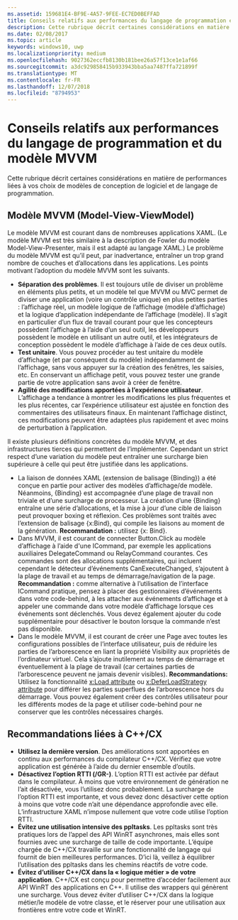```yaml
---
ms.assetid: 159681E4-BF9E-4A57-9FEE-EC7ED0BEFFAD
title: Conseils relatifs aux performances du langage de programmation et du modèleMVVM
description: Cette rubrique décrit certaines considérations en matière de performances liées à vos choix de modèles de conception de logiciel et de langage de programmation.
ms.date: 02/08/2017
ms.topic: article
keywords: windows10, uwp
ms.localizationpriority: medium
ms.openlocfilehash: 9027362eccfb8130b181bee26a57f13ce1e1af66
ms.sourcegitcommit: a3dc929858415b933943bba5aa7487ffa721899f
ms.translationtype: MT
ms.contentlocale: fr-FR
ms.lasthandoff: 12/07/2018
ms.locfileid: "8794953"
---
```

# <a name="mvvm-and-language-performance-tips"></a>Conseils relatifs aux performances du langage de programmation et du modèle MVVM


Cette rubrique décrit certaines considérations en matière de performances liées à vos choix de modèles de conception de logiciel et de langage de programmation.

## <a name="the-model-view-viewmodel-mvvm-pattern"></a>Modèle MVVM (Model-View-ViewModel)

Le modèle MVVM est courant dans de nombreuses applications XAML. (Le modèle MVVM est très similaire à la description de Fowler du modèle Model-View-Presenter, mais il est adapté au langage XAML.) Le problème du modèle MVVM est qu’il peut, par inadvertance, entraîner un trop grand nombre de couches et d’allocations dans les applications. Les points motivant l’adoption du modèle MVVM sont les suivants.

-   **Séparation des problèmes**. Il est toujours utile de diviser un problème en éléments plus petits, et un modèle tel que MVVM ou MVC permet de diviser une application (voire un contrôle unique) en plus petites parties : l’affichage réel, un modèle logique de l’affichage (modèle d’affichage) et la logique d’application indépendante de l’affichage (modèle). Il s’agit en particulier d’un flux de travail courant pour que les concepteurs possèdent l’affichage à l’aide d’un seul outil, les développeurs possèdent le modèle en utilisant un autre outil, et les intégrateurs de conception possèdent le modèle d’affichage à l’aide de ces deux outils.
-   **Test unitaire**. Vous pouvez procéder au test unitaire du modèle d’affichage (et par conséquent du modèle) indépendamment de l’affichage, sans vous appuyer sur la création des fenêtres, les saisies, etc. En conservant un affichage petit, vous pouvez tester une grande partie de votre application sans avoir à créer de fenêtre.
-   **Agilité des modifications apportées à l’expérience utilisateur**. L’affichage a tendance à montrer les modifications les plus fréquentes et les plus récentes, car l’expérience utilisateur est ajustée en fonction des commentaires des utilisateurs finaux. En maintenant l’affichage distinct, ces modifications peuvent être adaptées plus rapidement et avec moins de perturbation à l’application.

Il existe plusieurs définitions concrètes du modèle MVVM, et des infrastructures tierces qui permettent de l’implémenter. Cependant un strict respect d’une variation du modèle peut entraîner une surcharge bien supérieure à celle qui peut être justifiée dans les applications.

-   La liaison de données XAML (extension de balisage {Binding}) a été conçue en partie pour activer des modèles d’affichage/de modèle. Néanmoins, {Binding} est accompagnée d’une plage de travail non triviale et d’une surcharge de processeur. La création d’une {Binding} entraîne une série d’allocations, et la mise à jour d’une cible de liaison peut provoquer boxing et réflexion. Ces problèmes sont traités avec l’extension de balisage {x:Bind}, qui compile les liaisons au moment de la génération. **Recommandation :** utilisez {x: Bind}.
-   Dans MVVM, il est courant de connecter Button.Click au modèle d’affichage à l’aide d'une ICommand, par exemple les applications auxiliaires DelegateCommand ou RelayCommand courantes. Ces commandes sont des allocations supplémentaires, qui incluent cependant le détecteur d’événements CanExecuteChanged, s’ajoutent à la plage de travail et au temps de démarrage/navigation de la page. **Recommandation :** comme alternative à l’utilisation de l’interface ICommand pratique, pensez à placer des gestionnaires d’événements dans votre code-behind, à les attacher aux événements d’affichage et à appeler une commande dans votre modèle d’affichage lorsque ces événements sont déclenchés. Vous devez également ajouter du code supplémentaire pour désactiver le bouton lorsque la commande n’est pas disponible.
-   Dans le modèle MVVM, il est courant de créer une Page avec toutes les configurations possibles de l’interface utilisateur, puis de réduire les parties de l’arborescence en liant la propriété Visibility aux propriétés de l’ordinateur virtuel. Cela s’ajoute inutilement au temps de démarrage et éventuellement à la plage de travail (car certaines parties de l’arborescence peuvent ne jamais devenir visibles). **Recommandations:** Utilisez la fonctionnalité [x:Load attribute](../xaml-platform/x-load-attribute.md) ou [x:DeferLoadStrategy attribute](../xaml-platform/x-deferloadstrategy-attribute.md) pour différer les parties superflues de l’arborescence hors du démarrage. Vous pouvez également créer des contrôles utilisateur pour les différents modes de la page et utiliser code-behind pour ne conserver que les contrôles nécessaires chargés.

## <a name="ccx-recommendations"></a>Recommandations liées à C++/CX

-   **Utilisez la dernière version**. Des améliorations sont apportées en continu aux performances du compilateur C++/CX. Vérifiez que votre application est générée à l’aide du dernier ensemble d’outils.
-   **Désactivez l’option RTTI (/GR-)**. L’option RTTI est activée par défaut dans le compilateur. À moins que votre environnement de génération ne l’ait désactivée, vous l’utilisez donc probablement. La surcharge de l’option RTTI est importante, et vous devez donc désactiver cette option à moins que votre code n’ait une dépendance approfondie avec elle. L’infrastructure XAML n’impose nullement que votre code utilise l’option RTTI.
-   **Évitez une utilisation intensive des ppltasks**. Les ppltasks sont très pratiques lors de l’appel des API WinRT asynchrones, mais elles sont fournies avec une surcharge de taille de code importante. L’équipe chargée de C++/CX travaille sur une fonctionnalité de langage qui fournit de bien meilleures performances. D’ici là, veillez à équilibrer l’utilisation des ppltasks dans les chemins réactifs de votre code.
-   **Évitez d’utiliser C++/CX dans la « logique métier » de votre application**. C++/CX est conçu pour permettre d’accéder facilement aux API WinRT des applications en C++. Il utilise des wrappers qui génèrent une surcharge. Vous devez éviter d’utiliser C++/CX dans la logique métier/le modèle de votre classe, et le réserver pour une utilisation aux frontières entre votre code et WinRT.